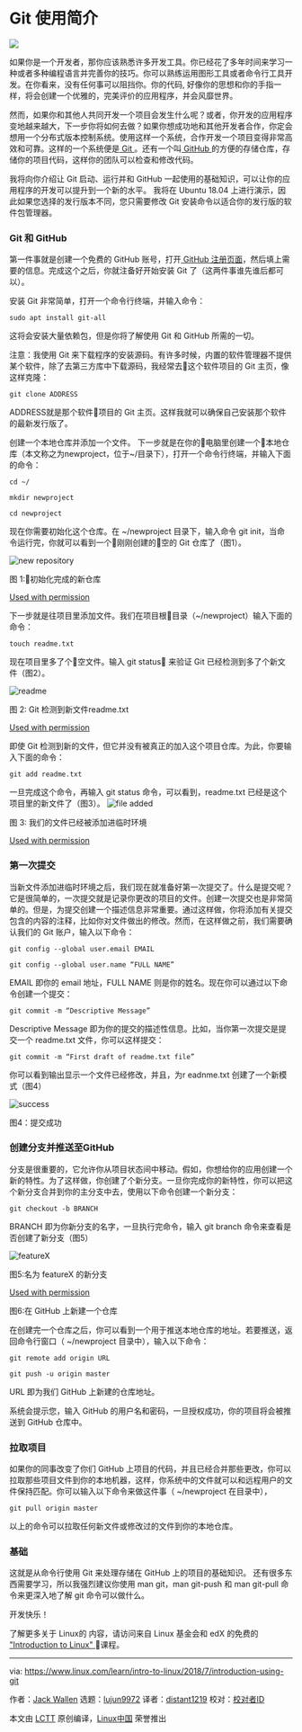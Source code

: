 Git 使用简介
======
![](https://www.linux.com/sites/lcom/files/styles/rendered_file/public/developer-3461405_1920.png?itok=6H3sYe80)

如果你是一个开发者，那你应该熟悉许多开发工具。你已经花了多年时间来学习一种或者多种编程语言并完善你的技巧。你可以熟练运用图形工具或者命令行工具开发。在你看来，没有任何事可以阻挡你。你的代码, 好像你的思想和你的手指一样，将会创建一个优雅的，完美评价的应用程序，并会风靡世界。

然而，如果你和其他人共同开发一个项目会发生什么呢？或者，你开发的应用程序变地越来越大，下一步你将如何去做？如果你想成功地和其他开发者合作，你定会想用一个分布式版本控制系统。使用这样一个系统，合作开发一个项目变得非常高效和可靠。这样的一个系统便是[ Git ][1]。还有一个叫[ GitHub ][2]的方便的存储仓库，存储你的项目代码，这样你的团队可以检查和修改代码。

我将向你介绍让 Git 启动、运行并和 GitHub 一起使用的基础知识，可以让你的应用程序的开发可以提升到一个新的水平。 我将在 Ubuntu 18.04 上进行演示，因此如果您选择的发行版本不同，您只需要修改 Git 安装命令以适合你的发行版的软件包管理器。
### Git 和 GitHub

第一件事就是创建一个免费的 GitHub 账号，打开[ GitHub 注册页面][3]，然后填上需要的信息。完成这个之后，你就注备好开始安装 Git 了（这两件事谁先谁后都可以）。

安装 Git 非常简单，打开一个命令行终端，并输入命令：
```
sudo apt install git-all

```
这将会安装大量依赖包，但是你将了解使用 Git 和 GitHub 所需的一切。

注意：我使用 Git 来下载程序的安装源码。有许多时候，内置的软件管理器不提供某个软件，除了去第三方库中下载源码，我经常去这个软件项目的 Git 主页，像这样克隆：
```
git clone ADDRESS

```
ADDRESS就是那个软件项目的 Git 主页。这样我就可以确保自己安装那个软件的最新发行版了。

创建一个本地仓库并添加一个文件。
下一步就是在你的电脑里创建一个本地仓库（本文称之为newproject，位于~/目录下），打开一个命令行终端，并输入下面的命令：
```
cd ~/

mkdir newproject

cd newproject

```

现在你需要初始化这个仓库。在 ~/newproject 目录下，输入命令 git init，当命令运行完，你就可以看到一个刚刚创建的空的 Git 仓库了（图1）。

![new repository][5]

图 1:初始化完成的新仓库

[Used with permission][6]

下一步就是往项目里添加文件。我们在项目根目录（~/newproject）输入下面的命令：

```
touch readme.txt

```

现在项目里多了个空文件。输入 git status 来验证 Git 已经检测到多了个新文件（图2）。

![readme][8]

图 2: Git 检测到新文件readme.txt

[Used with permission][6]

即使 Git 检测到新的文件，但它并没有被真正的加入这个项目仓库。为此，你要输入下面的命令：

```
git add readme.txt

```

一旦完成这个命令，再输入 git status 命令，可以看到，readme.txt 已经是这个项目里的新文件了（图3）。
![file added][10]

图 3: 我们的文件已经被添加进临时环境

[Used with permission][6]
### 第一次提交
当新文件添加进临时环境之后，我们现在就准备好第一次提交了。什么是提交呢？它是很简单的，一次提交就是记录你更改的项目的文件。创建一次提交也是非常简单的。但是，为提交创建一个描述信息非常重要。通过这样做，你将添加有关提交包含的内容的注释，比如你对文件做出的修改。然而，在这样做之前，我们需要确认我们的 Git 账户，输入以下命令：
```
git config --global user.email EMAIL

git config --global user.name “FULL NAME”

```
EMAIL 即你的 email 地址，FULL NAME 则是你的姓名。现在你可以通过以下命令创建一个提交：
```
git commit -m “Descriptive Message”

```
Descriptive Message 即为你的提交的描述性信息。比如，当你第一次提交是提交一个 readme.txt 文件，你可以这样提交：
```
git commit -m “First draft of readme.txt file”

```

你可以看到输出显示一个文件已经修改，并且，为r eadnme.txt 创建了一个新模式（图4）

![success][12]

图4：提交成功

### 创建分支并推送至GitHub
分支是很重要的，它允许你从项目状态间中移动。假如，你想给你的应用创建一个新的特性。为了这样做，你创建了个新分支。一旦你完成你的新特性，你可以把这个新分支合并到你的主分支中去，使用以下命令创建一个新分支：
```
git checkout -b BRANCH

```
BRANCH 即为你新分支的名字，一旦执行完命令，输入 git branch 命令来查看是否创建了新分支（图5）

![featureX][14]

图5:名为 featureX 的新分支

[Used with permission][6]

图6:在 GitHub 上新建一个仓库

在创建完一个仓库之后，你可以看到一个用于推送本地仓库的地址。若要推送，返回命令行窗口（ ~/newproject 目录中），输入以下命令：
```
git remote add origin URL

git push -u origin master

```
URL 即为我们 GitHub 上新建的仓库地址。

系统会提示您，输入 GitHub 的用户名和密码，一旦授权成功，你的项目将会被推送到 GitHub 仓库中。

### 拉取项目

如果你的同事改变了你们 GitHub 上项目的代码，并且已经合并那些更改，你可以拉取那些项目文件到你的本地机器，这样，你系统中的文件就可以和远程用户的文件保持匹配。你可以输入以下命令来做这件事（ ~/newproject 在目录中），
```
git pull origin master

```

以上的命令可以拉取任何新文件或修改过的文件到你的本地仓库。
### 基础

这就是从命令行使用 Git 来处理存储在 GitHub 上的项目的基础知识。 还有很多东西需要学习，所以我强烈建议你使用 man git，man git-push 和 man git-pull 命令来更深入地了解 git 命令可以做什么。

开发快乐！

了解更多关于 Linux的 内容，请访问来自 Linux 基金会和 edX 的免费的 ["Introduction to Linux" ][17]课程。

--------------------------------------------------------------------------------

via: https://www.linux.com/learn/intro-to-linux/2018/7/introduction-using-git

作者：[Jack Wallen][a]
选题：[lujun9972](https://github.com/lujun9972)
译者：[distant1219](https://github.com/distant1219)
校对：[校对者ID](https://github.com/校对者ID)

本文由 [LCTT](https://github.com/LCTT/TranslateProject) 原创编译，[Linux中国](https://linux.cn/) 荣誉推出

[a]:https://www.linux.com/users/jlwallen
[1]:https://git-scm.com/
[2]:https://github.com/
[3]:https://github.com/join?source=header-home
[4]:/files/images/git1jpg
[5]:https://www.linux.com/sites/lcom/files/styles/rendered_file/public/git_1.jpg?itok=FKkr5Mrk (new repository)
[6]:https://www.linux.com/licenses/category/used-permission
[7]:/files/images/git2jpg
[8]:https://www.linux.com/sites/lcom/files/styles/rendered_file/public/git_2.jpg?itok=54G9KBHS (readme)
[9]:/files/images/git3jpg
[10]:https://www.linux.com/sites/lcom/files/styles/rendered_file/public/git_3.jpg?itok=KAJwRJIB (file added)
[11]:/files/images/git4jpg
[12]:https://www.linux.com/sites/lcom/files/styles/rendered_file/public/git_4.jpg?itok=qR0ighDz (success)
[13]:/files/images/git5jpg
[14]:https://www.linux.com/sites/lcom/files/styles/rendered_file/public/git_5.jpg?itok=6m9RTWg6 (featureX)
[15]:/files/images/git6jpg
[16]:https://www.linux.com/sites/lcom/files/styles/rendered_file/public/git_6.jpg?itok=d2toRrUq (new repository)
[17]:https://training.linuxfoundation.org/linux-courses/system-administration-training/introduction-to-linux
